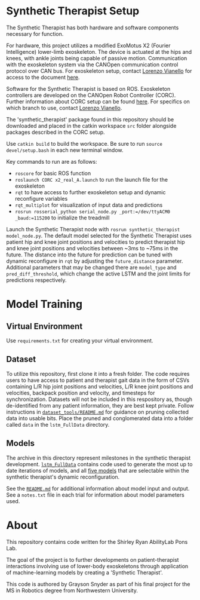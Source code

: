# Synthetic Therapist Setup
The Synthetic Therapist has both hardware and software components necessary for function. 

For hardware, this project utilizes a modified ExoMotus X2 (Fourier Intelligence) lower-limb exoskeleton. The device is actuated at the hips and knees, with ankle joints being capable of passive motion. Communication with the exoskeleton system via the CANOpen communication control protocol over CAN bus. For exoskeleton setup, contact [Lorenzo Vianello](https://github.com/LorenzoVianello95) for access to the document [here](https://github.com/ponsLab/BACKUP_CANOpenRobotController/blob/master/doc/1.GettingStarted/GettingStarted.md).

Software for the Synthetic Therapist is based on ROS. Exoskeleton controllers are developed on the CANOpen Robot Controller (CORC). Further information about CORC setup can be found [here](https://github.com/ponsLab/BACKUP_CANOpenRobotController/blob/master/doc/1.GettingStarted/GettingStarted.md). For specifics on which branch to use, contact [Lorenzo Vianello](https://github.com/LorenzoVianello95).

The 'synthetic_therapist' package found in this repository should be downloaded and placed in the catkin workspace ```src``` folder alongside packages described in the CORC setup.

Use ```catkin build``` to build the workspace. Be sure to run ```source devel/setup.bash``` in each new terminal window.

Key commands to run are as follows:
- ```roscore``` for basic ROS function
- ```roslaunch CORC x2_real_A.launch``` to run the launch file for the exoskeleton
- ```rqt``` to have access to further exoskeleton setup and dynamic reconfigure variables
- ```rqt_multiplot``` for visualization of input data and predictions
- ```rosrun rosserial_python serial_node.py _port:=/dev/ttyACM0 _baud:=115200``` to initialize the treadmill

Launch the Synthetic Therapist node with ```rosrun synthetic_therapist model_node.py```. The default model selected for the Synthetic Therapist uses patient hip and knee joint positions and velocities to predict therapist hip and knee joint positions and velocities between ~3ms to ~75ms in the future. The distance into the future for prediction can be tuned with dynamic reconfigure in ```rqt``` by adjusting the ```future_distance``` parameter. Additional parameters that may be changed there are ```model_type``` and ```pred_diff_threshold```, which change the active LSTM and the joint limits for predictions respectively. 

# Model Training
## Virtual Environment
Use ```requirements.txt``` for creating your virtual environment.

## Dataset
To utilize this repository, first clone it into a fresh folder. The code requires users to have access to patient and therapist gait data in the form of CSVs containing L/R hip joint positions and velocities, L/R knee joint positions and velocities, backpack position and velocity, and timesteps for synchronization. Datasets will not be included in this respository as, though de-identified from any patient information, they are best kept private. Follow instructions in [```dataset_tools/README.md```](misc/dataset_tools/README.md) for guidance on pruning collected data into usable bits. Place the pruned and conglomerated data into a folder called ```data``` in the ```lstm_FullData``` directory.

## Models
The archive in this directory represent milestones in the synthetic therapist development. [```lstm_FullData```](lstm_FullData/README.md) contains code used to generate the most up to date iterations of models, and all [five models](synthetic_therapist/models/) that are selectable within the synthetic therapist's dynamic reconfiguration. 

See the [```README.md```](synthetic_therapist/models/README.md) for additional information about model input and output. See a ```notes.txt``` file in each trial for information about model parameters used.

# About
This repository contains code written for the Shirley Ryan AbilityLab Pons Lab. 

The goal of the project is to further developments on patient-therapist interactions involving use of lower-body exoskeletons through application of machine-learning models by creating a 'Synthetic Therapist'.

This code is authored by Grayson Snyder as part of his final project for the MS in Robotics degree from Northwestern University.
